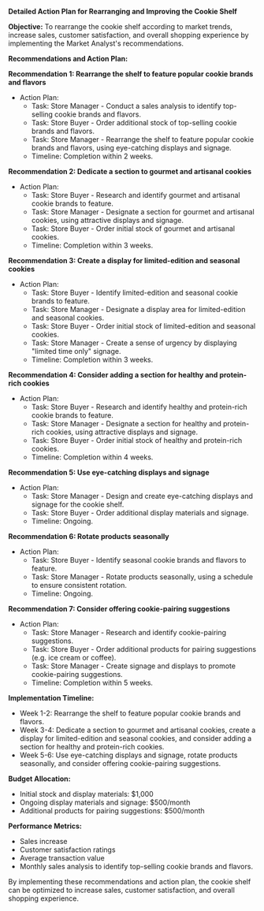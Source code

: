 **Detailed Action Plan for Rearranging and Improving the Cookie Shelf**

**Objective:** To rearrange the cookie shelf according to market trends, increase sales, customer satisfaction, and overall shopping experience by implementing the Market Analyst's recommendations.

**Recommendations and Action Plan:**

**Recommendation 1: Rearrange the shelf to feature popular cookie brands and flavors**

* Action Plan:
	+ Task: Store Manager - Conduct a sales analysis to identify top-selling cookie brands and flavors.
	+ Task: Store Buyer - Order additional stock of top-selling cookie brands and flavors.
	+ Task: Store Manager - Rearrange the shelf to feature popular cookie brands and flavors, using eye-catching displays and signage.
	+ Timeline: Completion within 2 weeks.

**Recommendation 2: Dedicate a section to gourmet and artisanal cookies**

* Action Plan:
	+ Task: Store Buyer - Research and identify gourmet and artisanal cookie brands to feature.
	+ Task: Store Manager - Designate a section for gourmet and artisanal cookies, using attractive displays and signage.
	+ Task: Store Buyer - Order initial stock of gourmet and artisanal cookies.
	+ Timeline: Completion within 3 weeks.

**Recommendation 3: Create a display for limited-edition and seasonal cookies**

* Action Plan:
	+ Task: Store Buyer - Identify limited-edition and seasonal cookie brands to feature.
	+ Task: Store Manager - Designate a display area for limited-edition and seasonal cookies.
	+ Task: Store Buyer - Order initial stock of limited-edition and seasonal cookies.
	+ Task: Store Manager - Create a sense of urgency by displaying "limited time only" signage.
	+ Timeline: Completion within 3 weeks.

**Recommendation 4: Consider adding a section for healthy and protein-rich cookies**

* Action Plan:
	+ Task: Store Buyer - Research and identify healthy and protein-rich cookie brands to feature.
	+ Task: Store Manager - Designate a section for healthy and protein-rich cookies, using attractive displays and signage.
	+ Task: Store Buyer - Order initial stock of healthy and protein-rich cookies.
	+ Timeline: Completion within 4 weeks.

**Recommendation 5: Use eye-catching displays and signage**

* Action Plan:
	+ Task: Store Manager - Design and create eye-catching displays and signage for the cookie shelf.
	+ Task: Store Buyer - Order additional display materials and signage.
	+ Timeline: Ongoing.

**Recommendation 6: Rotate products seasonally**

* Action Plan:
	+ Task: Store Buyer - Identify seasonal cookie brands and flavors to feature.
	+ Task: Store Manager - Rotate products seasonally, using a schedule to ensure consistent rotation.
	+ Timeline: Ongoing.

**Recommendation 7: Consider offering cookie-pairing suggestions**

* Action Plan:
	+ Task: Store Manager - Research and identify cookie-pairing suggestions.
	+ Task: Store Buyer - Order additional products for pairing suggestions (e.g. ice cream or coffee).
	+ Task: Store Manager - Create signage and displays to promote cookie-pairing suggestions.
	+ Timeline: Completion within 5 weeks.

**Implementation Timeline:**

* Week 1-2: Rearrange the shelf to feature popular cookie brands and flavors.
* Week 3-4: Dedicate a section to gourmet and artisanal cookies, create a display for limited-edition and seasonal cookies, and consider adding a section for healthy and protein-rich cookies.
* Week 5-6: Use eye-catching displays and signage, rotate products seasonally, and consider offering cookie-pairing suggestions.

**Budget Allocation:**

* Initial stock and display materials: $1,000
* Ongoing display materials and signage: $500/month
* Additional products for pairing suggestions: $500/month

**Performance Metrics:**

* Sales increase
* Customer satisfaction ratings
* Average transaction value
* Monthly sales analysis to identify top-selling cookie brands and flavors.

By implementing these recommendations and action plan, the cookie shelf can be optimized to increase sales, customer satisfaction, and overall shopping experience.